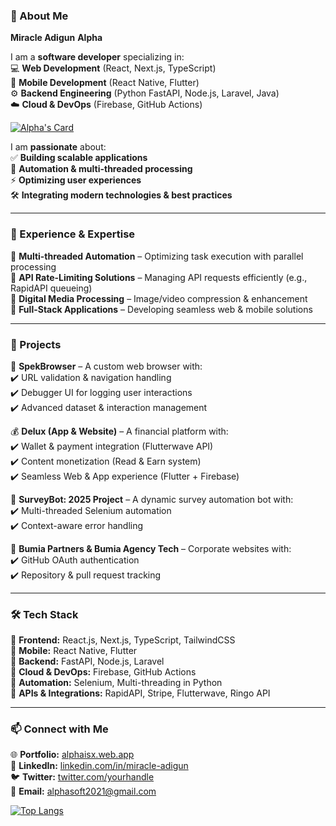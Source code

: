 
### **🚀 About Me**  
<name>**Miracle Adigun**</name>
<nickname>**Alpha**</nickname>

I am a **software developer** specializing in:  
💻 **Web Development** (React, Next.js, TypeScript)  
📱 **Mobile Development** (React Native, Flutter)  
⚙️ **Backend Engineering** (Python FastAPI, Node.js, Laravel, Java)  
☁️ **Cloud & DevOps** (Firebase, GitHub Actions)  

[![Alpha's Card](https://stats-gamma-one.vercel.app/api?username=alpha414-bot&hide=contribs,issues&show_icons=true&theme=merko)](https://github.com/alpha414-bot)

I am **passionate** about:  
✅ **Building scalable applications**  
🤖 **Automation & multi-threaded processing**  
⚡ **Optimizing user experiences**  
🛠️ **Integrating modern technologies & best practices**  

---

### **🔨 Experience & Expertise**  
🔹 **Multi-threaded Automation** – Optimizing task execution with parallel processing  
🔹 **API Rate-Limiting Solutions** – Managing API requests efficiently (e.g., RapidAPI queueing)  
🔹 **Digital Media Processing** – Image/video compression & enhancement  
🔹 **Full-Stack Applications** – Developing seamless web & mobile solutions  

---

### **📌 Projects**  
🚀 **SpekBrowser** – A custom web browser with:  
✔️ URL validation & navigation handling  
✔️ Debugger UI for logging user interactions  
✔️ Advanced dataset & interaction management  

💰 **Delux (App & Website)** – A financial platform with:  
✔️ Wallet & payment integration (Flutterwave API)  
✔️ Content monetization (Read & Earn system)  
✔️ Seamless Web & App experience (Flutter + Firebase)  

🤖 **SurveyBot: 2025 Project** – A dynamic survey automation bot with:  
✔️ Multi-threaded Selenium automation  
✔️ Context-aware error handling  

💼 **Bumia Partners & Bumia Agency Tech** – Corporate websites with:  
✔️ GitHub OAuth authentication  
✔️ Repository & pull request tracking  

---

### **🛠️ Tech Stack**  
🔹 **Frontend:** React.js, Next.js, TypeScript, TailwindCSS  
🔹 **Mobile:** React Native, Flutter  
🔹 **Backend:** FastAPI, Node.js, Laravel  
🔹 **Cloud & DevOps:** Firebase, GitHub Actions  
🔹 **Automation:** Selenium, Multi-threading in Python  
🔹 **APIs & Integrations:** RapidAPI, Stripe, Flutterwave, Ringo API  

---

### **📫 Connect with Me**  
🌐 **Portfolio:** [alphaisx.web.app](https://alphaisx.web.app/)  
💼 **LinkedIn:** [linkedin.com/in/miracle-adigun](https://linkedin.com/in/yourname)  
🐦 **Twitter:** [twitter.com/yourhandle](https://twitter.com/yourhandle)  
📧 **Email:** alphasoft2021@gmail.com  


[![Top Langs](https://stats-gamma-one.vercel.app/api/top-langs/?username=alpha414-bot&layout=pie&theme=merko)](https://github.com/alpha414-bot)
